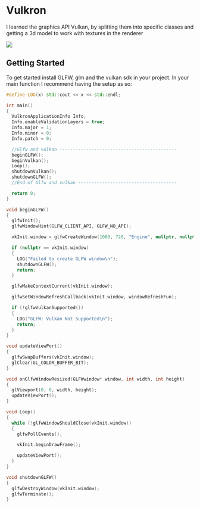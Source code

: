 # Vulkron

I learned the graphics API Vulkan, by splitting them into specific classes and getting a 3d model to work with textures in the renderer

![](https://user-images.githubusercontent.com/29154540/153740324-8d64e08d-08db-43b6-b5bb-10b7e4bdb904.png)

## Getting Started
To get started install GLFW, glm and the vulkan sdk in your project. In your main function I recommend having the setup as so:

```c++
#define LOG(x) std::cout << x << std::endl;

int main()
{
  VulkronApplicationInfo Info;
  Info.enableValidationLayers = true;
  Info.major = 1;
  Info.minor = 0;
  Info.patch = 0;

  //Glfw and vulkan --------------------------------------------
  beginGLFW();
  beginVulkan();
  Loop();
  shutdownVulkan();
  shutdownGLFW();
  //End of Glfw and vulkan -------------------------------------

  return 0;
}

void beginGLFW()
{
  glfwInit();
  glfwWindowHint(GLFW_CLIENT_API, GLFW_NO_API);

  vkInit.window = glfwCreateWindow(1080, 720, "Engine", nullptr, nullptr);

  if (nullptr == vkInit.window)
  {
    LOG("Failed to create GLFW window\n");
    shutdownGLFW();
    return;
  }

  glfwMakeContextCurrent(vkInit.window);

  glfwSetWindowRefreshCallback(vkInit.window, windowRefreshFun);

  if (!glfwVulkanSupported())
  {
    LOG("GLFW: Vulkan Not Supported\n");
    return;
  }
}

void updateViewPort()
{
  glfwSwapBuffers(vkInit.window);
  glClear(GL_COLOR_BUFFER_BIT);
}

void onGlfwWindowResized(GLFWwindow* window, int width, int height)
{
  glViewport(0, 0, width, height);
  updateViewPort();
}

void Loop()
{
  while (!glfwWindowShouldClose(vkInit.window))
  {
    glfwPollEvents();

    vkInit.beginDrawFrame();

    updateViewPort();
  }
}

void shutdownGLFW()
{
  glfwDestroyWindow(vkInit.window);
  glfwTerminate();
}
```

